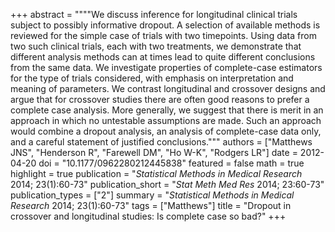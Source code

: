 +++
abstract = """"We discuss inference for longitudinal clinical trials subject to possibly informative dropout. A selection of available methods is reviewed for the simple case of trials with two timepoints. Using data from two such clinical trials, each with two treatments, we demonstrate that different analysis methods can at times lead to quite different conclusions from the same data. We investigate properties of complete-case estimators for the type of trials considered, with emphasis on interpretation and meaning of parameters. We contrast longitudinal and crossover designs and argue that for crossover studies there are often good reasons to prefer a complete case analysis. More generally, we suggest that there is merit in an approach in which no untestable assumptions are made. Such an approach would combine a dropout analysis, an analysis of complete-case data only, and a careful statement of justified conclusions."""
authors = ["Matthews JNS", "Henderson R", "Farewell DM", "Ho W-K", "Rodgers LR"]
date = 2012-04-20
doi = "10.1177/0962280212445838"
featured = false
math = true
highlight = true
publication = "*Statistical Methods in Medical Research* 2014; 23(1):60-73"
publication_short = "*Stat Meth Med Res* 2014; 23:60-73"
publication_types = ["2"]
summary = "*Statistical Methods in Medical Research* 2014; 23(1):60-73"
tags = ["Matthews"]
title = "Dropout in crossover and longitudinal studies: Is complete case so bad?"
+++
